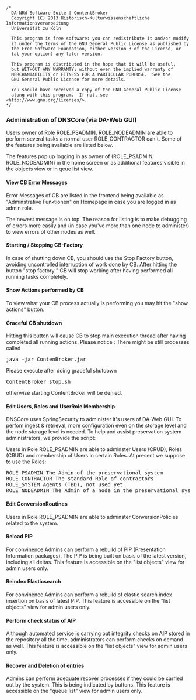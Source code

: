 	/*
	  DA-NRW Software Suite | ContentBroker
	  Copyright (C) 2013 Historisch-Kulturwissenschaftliche Informationsverarbeitung
	  Universität zu Köln
	
	  This program is free software: you can redistribute it and/or modify
	  it under the terms of the GNU General Public License as published by
	  the Free Software Foundation, either version 3 of the License, or
	  (at your option) any later version.
	
	  This program is distributed in the hope that it will be useful,
	  but WITHOUT ANY WARRANTY; without even the implied warranty of
	  MERCHANTABILITY or FITNESS FOR A PARTICULAR PURPOSE.  See the
	  GNU General Public License for more details.
	
	  You should have received a copy of the GNU General Public License
	  along with this program.  If not, see <http://www.gnu.org/licenses/>.
	*/
	
### Administration of DNSCore (via DA-Web GUI)

Users owner of Role ROLE_PSADMIN, ROLE_NODEADMIN are able to perform several tasks a normal user ROLE_CONTRACTOR can't.
Some of the features being available are listed below.

The features pop up logging in as owner of (ROLE_PSADMIN, ROLE_NODEADMIN) in the home screen or as additional features visible in the objects view or in qeue list view. 

#### View CB Error Messages 

Error Messages of CB are listed in the frontend being available as "Adminstrative Funktionen" 
on Homepage in case you are logged in as admin role. 

The newest message is on top. The reason for listing is to make debugging 
of errors more easily and (in case you've more than one node to administer) to view errors 
of other nodes as well. 

#### Starting / Stopping CB-Factory 

In case of shutting down CB, you should use the Stop Factory button, 
avoiding uncontrolled interruption of work done by CB. After hitting the button "stop factory "
CB will stop working after having performed all running tasks completely. 

#### Show Actions performed by CB 

To view what your CB process actually is performing you may hit the "show actions" button. 

#### Graceful CB shutdown 

Hitting this button will cause CB to stop main execution thread after having completed all 
running actions. Please notice : There might be still processes called 

<pre>java -jar ContenBroker.jar</pre>

Please execute after doing graceful shutdown
<pre>ContentBroker_stop.sh</pre> otherwise starting ContentBroker will be denied.


#### Edit Users, Roles and UserRole Membership

DNSCore uses SpringSecurity to administer it's users of DA-Web GUI. 
To perfom ingest & retrieval, more configuration even on the storage level and the node storage level is needed.
To help and assist preservation system administrators, we provide the script: 

Users in Role ROLE_PSADMIN are able to adminster Users (CRUD), Roles (CRUD) and membership of Users in certain Roles. 
At present we suppose to use the Roles:

<pre>
ROLE_PSADMIN The Admin of the preservational system
ROLE_CONTRACTOR The standard Role of contractors
ROLE_SYSTEM Agents (TBD), not used yet
ROLE_NODEADMIN The Admin of a node in the preservational system's domain. 
</pre>

#### Edit ConversionRoutines

Users in Role ROLE_PSADMIN are able to adminster ConversionPolicies related to the system.
 
#### Reload PIP

For convinence Admins can perform a rebuild of PIP (Presentation  Information packages). 
The PIP is being built on basis of the latest version, including all deltas. This feature is accessible on the "list objects" view for admin users only.

#### Reindex Elasticsearch

For convinence Admins can perform a rebuild of elastic search index insertion on basis of latest
PIP. This feature is accessible on the "list objects" view for admin users only.

#### Perform check status of AIP

Although automated service is carrying out integrity checks on AIP stored in the repository all 
the time, administrators can perform checks on demand as well. This feature is accessible on the "list objects" view for admin users only.


#### Recover and Deletion of entries

Admins can perform adequate recover processes if they could be carried out by the system.  This is being indicated by buttons.  This feature is accessible on the "queue list" view for admin users only.
